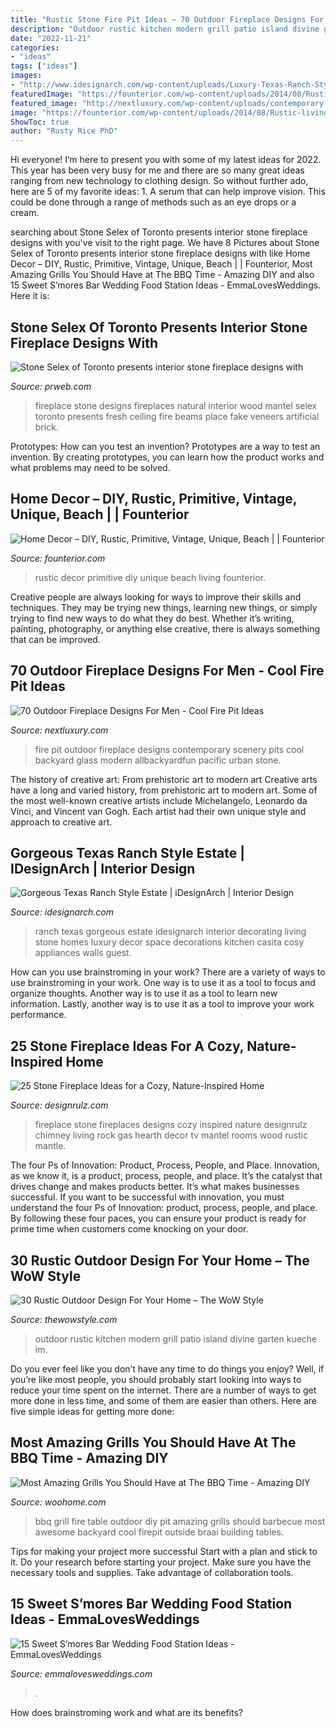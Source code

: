 ```yaml
---
title: "Rustic Stone Fire Pit Ideas ~ 70 Outdoor Fireplace Designs For Men"
description: "Outdoor rustic kitchen modern grill patio island divine garten kueche im"
date: "2022-11-21"
categories:
- "ideas"
tags: ["ideas"]
images:
- "http://www.idesignarch.com/wp-content/uploads/Luxury-Texas-Ranch-Style-Home_5.jpg"
featuredImage: "https://founterior.com/wp-content/uploads/2014/08/Rustic-living-room-with-amazing-details.jpg"
featured_image: "http://nextluxury.com/wp-content/uploads/contemporary-rock-outdoor-fire-pit-with-stunning-view-of-nature-scenery.jpg"
image: "https://founterior.com/wp-content/uploads/2014/08/Rustic-living-room-with-amazing-details.jpg"
ShowToc: true
author: "Rusty Rice PhD"
---
```



Hi everyone! I’m here to present you with some of my latest ideas for 2022. This year has been very busy for me and there are so many great ideas ranging from new technology to clothing design. So without further ado, here are 5 of my favorite ideas: 1. A serum that can help improve vision. This could be done through a range of methods such as an eye drops or a cream. 
	

		
searching about Stone Selex of Toronto presents interior stone fireplace designs with you've visit to the right page. We have 8 Pictures about Stone Selex of Toronto presents interior stone fireplace designs with like Home Decor – DIY, Rustic, Primitive, Vintage, Unique, Beach | | Founterior, Most Amazing Grills You Should Have at The BBQ Time - Amazing DIY and also 15 Sweet S’mores Bar Wedding Food Station Ideas - EmmaLovesWeddings. Here it is:
		
    
## Stone Selex Of Toronto Presents Interior Stone Fireplace Designs With

<img loading=lazy src="https://ww1.prweb.com/prfiles/2010/07/12/988724/StoneFireplace2.JPG" onerror="this.onerror=null;this.src='https://tse3.mm.bing.net/th?id=OIP.qXtUi4IcjDtrBnHxAWRdKgHaJ4&amp;pid=15.1';" alt="Stone Selex of Toronto presents interior stone fireplace designs with">

_Source: prweb.com_

>fireplace stone designs fireplaces natural interior wood mantel selex toronto presents fresh ceiling fire beams place fake veneers artificial brick. 

	

Prototypes: How can you test an invention?
Prototypes are a way to test an invention. By creating prototypes, you can learn how the product works and what problems may need to be solved.

    
## Home Decor – DIY, Rustic, Primitive, Vintage, Unique, Beach | | Founterior

<img loading=lazy src="https://founterior.com/wp-content/uploads/2014/08/Rustic-living-room-with-amazing-details.jpg" onerror="this.onerror=null;this.src='https://tse4.mm.bing.net/th?id=OIP.i3b-160B8zxXcj8q3HCtcQHaLH&amp;pid=15.1';" alt="Home Decor – DIY, Rustic, Primitive, Vintage, Unique, Beach | | Founterior">

_Source: founterior.com_

>rustic decor primitive diy unique beach living founterior. 

	

Creative people are always looking for ways to improve their skills and techniques. They may be trying new things, learning new things, or simply trying to find new ways to do what they do best. Whether it’s writing, painting, photography, or anything else creative, there is always something that can be improved.

    
## 70 Outdoor Fireplace Designs For Men - Cool Fire Pit Ideas

<img loading=lazy src="http://nextluxury.com/wp-content/uploads/contemporary-rock-outdoor-fire-pit-with-stunning-view-of-nature-scenery.jpg" onerror="this.onerror=null;this.src='https://tse3.mm.bing.net/th?id=OIP.-D6WQ_sWU7wyeMRjGXIlGwHaLG&amp;pid=15.1';" alt="70 Outdoor Fireplace Designs For Men - Cool Fire Pit Ideas">

_Source: nextluxury.com_

>fire pit outdoor fireplace designs contemporary scenery pits cool backyard glass modern allbackyardfun pacific urban stone. 

	

The history of creative art: From prehistoric art to modern art
Creative arts have a long and varied history, from prehistoric art to modern art. Some of the most well-known creative artists include Michelangelo, Leonardo da Vinci, and Vincent van Gogh. Each artist had their own unique style and approach to creative art.

    
## Gorgeous Texas Ranch Style Estate | IDesignArch | Interior Design

<img loading=lazy src="http://www.idesignarch.com/wp-content/uploads/Luxury-Texas-Ranch-Style-Home_5.jpg" onerror="this.onerror=null;this.src='https://tse1.mm.bing.net/th?id=OIP.pJZMer6WvTaPYDBtGiFUXgHaJ4&amp;pid=15.1';" alt="Gorgeous Texas Ranch Style Estate | iDesignArch | Interior Design">

_Source: idesignarch.com_

>ranch texas gorgeous estate idesignarch interior decorating living stone homes luxury decor space decorations kitchen casita cosy appliances walls guest. 

	

How can you use brainstroming in your work?
There are a variety of ways to use brainstroming in your work. One way is to use it as a tool to focus and organize thoughts. Another way is to use it as a tool to learn new information. Lastly, another way is to use it as a tool to improve your work performance.

    
## 25 Stone Fireplace Ideas For A Cozy, Nature-Inspired Home

<img loading=lazy src="http://cdn.designrulz.com/wp-content/uploads/2012/11/designrulz-fireplaces-14.jpg" onerror="this.onerror=null;this.src='https://tse2.mm.bing.net/th?id=OIP.Z-RmIl5EW2a_Y1RF_zMaSgHaLF&amp;pid=15.1';" alt="25 Stone Fireplace Ideas for a Cozy, Nature-Inspired Home">

_Source: designrulz.com_

>fireplace stone fireplaces designs cozy inspired nature designrulz chimney living rock gas hearth decor tv mantel rooms wood rustic mantle. 

	

The four Ps of Innovation: Product, Process, People, and Place.
Innovation, as we know it, is a product, process, people, and place. It’s the catalyst that drives change and makes products better. It’s what makes businesses successful.
If you want to be successful with innovation, you must understand the four Ps of Innovation: product, process, people, and place. By following these four paces, you can ensure your product is ready for prime time when customers come knocking on your door.

    
## 30 Rustic Outdoor Design For Your Home – The WoW Style

<img loading=lazy src="http://thewowstyle.com/wp-content/uploads/2015/02/kitchen-divine-modern-kitchen-design-endearing-kitchen-island-design-ideas-rustic-style-modern-outdoor-kitchen-design-ideas.jpg" onerror="this.onerror=null;this.src='https://tse2.mm.bing.net/th?id=OIP.tn1YEezf-2YQa8-bFvgRggHaFj&amp;pid=15.1';" alt="30 Rustic Outdoor Design For Your Home – The WoW Style">

_Source: thewowstyle.com_

>outdoor rustic kitchen modern grill patio island divine garten kueche im. 

	

Do you ever feel like you don’t have any time to do things you enjoy? Well, if you’re like most people, you should probably start looking into ways to reduce your time spent on the internet. There are a number of ways to get more done in less time, and some of them are easier than others. Here are five simple ideas for getting more done: 
    
## Most Amazing Grills You Should Have At The BBQ Time - Amazing DIY

<img loading=lazy src="http://www.woohome.com/wp-content/uploads/2016/01/bbq-grill-03.jpg" onerror="this.onerror=null;this.src='https://tse3.mm.bing.net/th?id=OIP.e5N356dyQYVRSBX6SmJJuAHaNB&amp;pid=15.1';" alt="Most Amazing Grills You Should Have at The BBQ Time - Amazing DIY">

_Source: woohome.com_

>bbq grill fire table outdoor diy pit amazing grills should barbecue most awesome backyard cool firepit outside braai building tables. 

	

Tips for making your project more successful
Start with a plan and stick to it.
Do your research before starting your project.
Make sure you have the necessary tools and supplies.
Take advantage of collaboration tools.

    
## 15 Sweet S’mores Bar Wedding Food Station Ideas - EmmaLovesWeddings

<img loading=lazy src="http://emmalovesweddings.com/wp-content/uploads/2017/12/rustic-wedding-S’mores-Bar-food-station-ideas.jpg" onerror="this.onerror=null;this.src='https://tse3.mm.bing.net/th?id=OIP.AVrMEatUPCxMQsncehdkywHaLH&amp;pid=15.1';" alt="15 Sweet S’mores Bar Wedding Food Station Ideas - EmmaLovesWeddings">

_Source: emmalovesweddings.com_

>. 

	

How does brainstroming work and what are its benefits?
 

